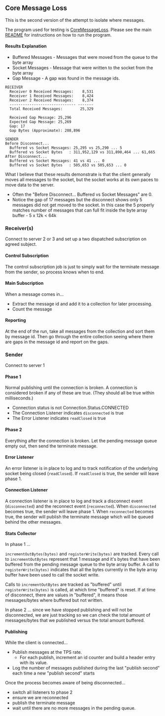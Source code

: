 ## Core Message Loss

This is the second version of the attempt to isolate where messages.

The program used for testing is [CoreMessageLoss](src/main/java/io/synadia/tuning/cml/CoreMessageLoss.java).
Please see the main [README](README.md) for instructions on how to run the program.

#### Results Explanation

* Buffered Messages - Messages that were moved from the queue to the byte array
* Socket Messages - Message that were written to the socket from the byte array
* Gap Message - A gap was found in the message ids.

```
RECEIVER
  Receiver 0 Received Messages:    8,531
  Receiver 1 Received Messages:    8,424
  Receiver 2 Received Messages:    8,374
  ------------------------------ -------
  Total Received Messages:        25,329

  Received Gap Message: 25,296
  Expected Gap Message: 25,269
  Gap: 17
  Gap Bytes (Approximate): 208,896

SENDER
Before Disconnect...
  Buffered vs Socket Messages: 25,295 vs 25,290 ... 5
  Buffered vs Socket Bytes   : 311,952,129 vs 311,890,464 ... 61,665
After Disconnect...
  Buffered vs Socket Messages: 41 vs 41 ... 0
  Buffered vs Socket Bytes   : 505,653 vs 505,653 ... 0
```

What I believe that these results demonstrate is that the client generally moves all messages to the socket,
but the socket works at its own paces to move data to the server.

* Often the "Before Disconnect... Buffered vs Socket Messages" are 0.
* Notice the gap of 17 messages but the disconnect shows only 5 messages did not get moved to the socket. 
In this case the 5 properly matches number of messages that can full fit inside the byte array buffer - 5 x 12k < 64k 

### Receiver(s)
Connect to server 2 or 3 and set up a two dispatched subscription on agreed subject. 

#### Control Subscription 
The control subscription job is just to simply wait for the terminate message from the sender, so process knows when to end.

#### Main Subscription
When a message comes in...
* Extract the message id and add it to a collection for later processing.
* Count the message

#### Reporting
At the end of the run, take all messages from the collection and sort them by message id.
Then go through the entire collection seeing where there are gaps in the message id and report on the gaps.

### Sender
Connect to server 1

#### Phase 1
Normal publishing until the connection is broken. A connection is considered broken if any of these are true.
(They should all be true within milliseconds.)
* Connection status is not Connection.Status.CONNECTED
* The Connection Listener indicates `disconnected` is true
* The Error Listener indicates `readClosed` is true

#### Phase 2
Everything after the connection is broken. Let the pending message queue empty out, then send the terminate message.

#### Error Listener
An error listener is in place to log and to track notification of the underlying socket being closed (`readClosed`).
If `readClosed` is true, the sender will leave phase 1. 

#### Connection Listener
A connection listener is in place to log and track a disconnect event (`disconnected`) and the reconnect event (`reconnected`).
When `disconnected` becomes true, the sender will leave phase 1.
When `reconnected` becomes true, the sender will publish the terminate message which will be queued behind the other messages.

#### Stats Collector
In phase 1 ...

`incrementOutBytes(bytes)` and `registerWrite(bytes)` are tracked.
Every call to `incrementOutBytes` represent that 1 message and it's bytes that have been buffered from the 
pending message queue to the byte array buffer. A call to `registerWrite(bytes)` indicates that
all the bytes currently in the byte array buffer have been used to call the socket write.

Calls to `incrementOutBytes` are tracked as "buffered" until `registerWrite(bytes)` is called, at which time
"buffered" is reset. If at time of disconnect, there are values in "buffered", it means those messages/bytes
where buffered but not written.

In phase 2 ... since we have stopped publishing and will not be disconnected, we are just tracking so we can
check the total amount of messages/bytes that we published versus the total amount buffered.

#### Publishing

While the client is connected...

* Publish messages at the TPS rate. 
  * For each publish, increment an id counter and build a header entry with its value.
* Log the number of messages published during the last "publish second" each time a new "publish second" starts

Once the process becomes aware of being disconnected...
* switch all listeners to phase 2
* ensure we are reconnected
* publish the terminate message
* wait until there are no more messages in the pending queue.
